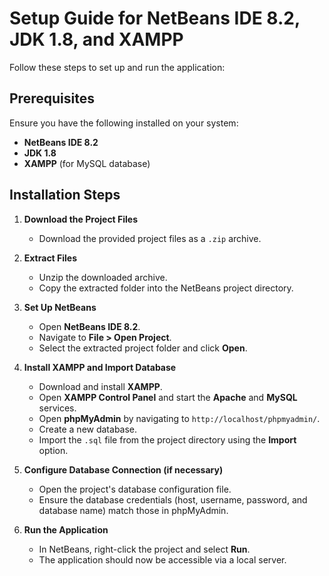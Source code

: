 # Setup Guide for NetBeans IDE 8.2, JDK 1.8, and XAMPP

Follow these steps to set up and run the application:

## Prerequisites
Ensure you have the following installed on your system:
- **NetBeans IDE 8.2**
- **JDK 1.8**
- **XAMPP** (for MySQL database)

## Installation Steps

1. **Download the Project Files**
   - Download the provided project files as a `.zip` archive.

2. **Extract Files**
   - Unzip the downloaded archive.
   - Copy the extracted folder into the NetBeans project directory.

3. **Set Up NetBeans**
   - Open **NetBeans IDE 8.2**.
   - Navigate to **File > Open Project**.
   - Select the extracted project folder and click **Open**.

4. **Install XAMPP and Import Database**
   - Download and install **XAMPP**.
   - Open **XAMPP Control Panel** and start the **Apache** and **MySQL** services.
   - Open **phpMyAdmin** by navigating to `http://localhost/phpmyadmin/`.
   - Create a new database.
   - Import the `.sql` file from the project directory using the **Import** option.

5. **Configure Database Connection (if necessary)**
   - Open the project's database configuration file.
   - Ensure the database credentials (host, username, password, and database name) match those in phpMyAdmin.

6. **Run the Application**
   - In NetBeans, right-click the project and select **Run**.
   - The application should now be accessible via a local server.

